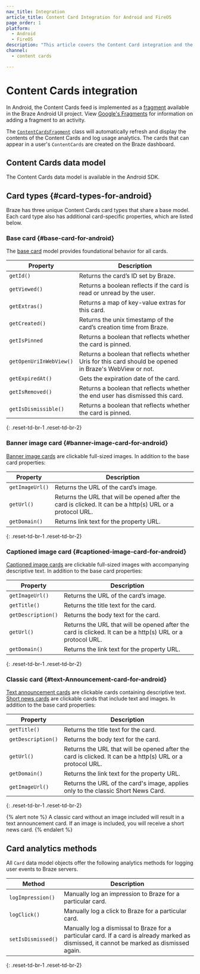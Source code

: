 ```yaml
---
nav_title: Integration
article_title: Content Card Integration for Android and FireOS
page_order: 1
platform: 
  - Android
  - FireOS
description: "This article covers the Content Card integration and the different data models and card-specific properties available for your Android application."
channel:
  - content cards

---
```


# Content Cards integration

In Android, the Content Cards feed is implemented as a [fragment][2] available in the Braze Android UI project. View [Google's Fragments][3] for information on adding a fragment to an activity.

The [`ContentCardsFragment`][4] class will automatically refresh and display the contents of the Content Cards and log usage analytics. The cards that can appear in a user's `ContentCards` are created on the Braze dashboard.

## Content Cards data model
The Content Cards data model is available in the Android SDK.

## Card types {#card-types-for-android}
Braze has three unique Content Cards card types that share a base model. Each card type also has additional card-specific properties, which are listed below.

### Base card {#base-card-for-android}

The [base card][29] model provides foundational behavior for all cards.  

|Property | Description |
|---|---|
|`getId()` | Returns the card’s ID set by Braze.|
|`getViewed()` | Returns a boolean reflects if the card is read or unread by the user.|
|`getExtras()` | Returns a map of key-value extras for this card.|
|`getCreated()`  | Returns the unix timestamp of the card’s creation time from Braze.|
|`getIsPinned` | Returns a boolean that reflects whether the card is pinned.|
|`getOpenUriInWebView()`  | Returns a boolean that reflects whether Uris for this card should be opened <br> in Braze's WebView or not.|
|`getExpiredAt()` | Gets the expiration date of the card.|
|`getIsRemoved()` | Returns a boolean that reflects whether the end user has dismissed this card.|
|`getIsDismissible()`  | Returns a boolean that reflects whether the card is pinned.|
{: .reset-td-br-1 .reset-td-br-2}

### Banner image card {#banner-image-card-for-android}
[Banner image cards][30] are clickable full-sized images. In addition to the base card properties:

|Property | Description |
|---|---|
|`getImageUrl()` | Returns the URL of the card’s image.|
|`getUrl()` | Returns the URL that will be opened after the card is clicked. It can be a http(s) URL or a protocol URL.|
|`getDomain()` | Returns link text for the property URL.|
{: .reset-td-br-1 .reset-td-br-2}

### Captioned image card {#captioned-image-card-for-android}
[Captioned image cards][31] are clickable full-sized images with accompanying descriptive text. In addition to the base card properties:

|Property | Description |
|---|---|
|`getImageUrl()` | Returns the URL of the card’s image.|
|`getTitle()` | Returns the title text for the card.|
|`getDescription()` | Returns the body text for the card.|
|`getUrl()` | Returns the URL that will be opened after the card is clicked. It can be a http(s) URL or a protocol URL.|
|`getDomain()` | Returns the link text for the property URL. |
{: .reset-td-br-1 .reset-td-br-2}

### Classic card {#text-Announcement-card-for-android}
[Text announcement cards][32] are clickable cards containing descriptive text. [Short news cards][41] are clickable cards that include text and images. In addition to the base card properties:

|Property | Description |
|---|---|
|`getTitle()` | Returns the title text for the card. |
|`getDescription()` | Returns the body text for the card. |
|`getUrl()` | Returns the URL that will be opened after the card is clicked. It can be a http(s) URL or a protocol URL. | 
|`getDomain()` | Returns the link text for the property URL. |
|`getImageUrl()` | Returns the URL of the card's image, applies only to the classic Short News Card. |
{: .reset-td-br-1 .reset-td-br-2}

{% alert note %}
A classic card without an image included will result in a text announcement card. If an image is included, you will receive a short news card.
{% endalert %}

## Card analytics methods
All `Card` data model objects offer the following analytics methods for logging user events to Braze servers.

|Method | Description |
|---|---|
|`logImpression()` | Manually log an impression to Braze for a particular card. |
|`logClick()` | Manually log a click to Braze for a particular card. |
|`setIsDismissed()` | Manually log a dismissal to Braze for a particular card. If a card is already marked as dismissed, it cannot be marked as dismissed again. |
{: .reset-td-br-1 .reset-td-br-2}

[29]: https://appboy.github.io/appboy-android-sdk/kdoc/braze-android-sdk/com.appboy.models.cards/-card/index.html
[30]: https://appboy.github.io/appboy-android-sdk/kdoc/braze-android-sdk/com.appboy.models.cards/-banner-image-card/index.html
[31]: https://appboy.github.io/appboy-android-sdk/kdoc/braze-android-sdk/com.appboy.models.cards/-captioned-image-card/index.html
[32]: https://appboy.github.io/appboy-android-sdk/kdoc/braze-android-sdk/com.appboy.models.cards/-text-announcement-card/index.html
[41]: https://github.com/Appboy/android-sdk/blob/9a091979b4cbaff7f935c2cae03043a944c3ab53/android-sdk-base/src/main/java/com/appboy/models/cards/ShortNewsCard.java
[2]: http://developer.android.com/guide/components/fragments.html
[3]: http://developer.android.com/guide/components/fragments.html#Adding "Android Documentation: Fragments"
[4]: https://appboy.github.io/appboy-android-sdk/kdoc/braze-android-sdk/com.braze.ui.contentcards/-content-cards-fragment/index.html
